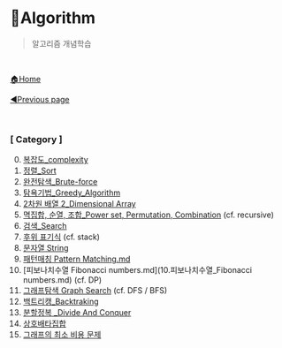 # 🎲Algorithm

> 알고리즘 개념학습

<br>

[🏠Home](https://github.com/batboy118/Study_Note)

[◀Previous page ](../)

<br>

### [ Category ]

0. [복잡도_complexity](00.복잡도_complexity.md)
1. [정렬_Sort](01.정렬_Sort.md)
2. [완전탐색_Brute-force](02.완전탐색_Brute-force.md)
3. [탐욕기법_Greedy_Algorithm](03.탐욕기법_Greedy_Algorithm.md)
4. [2차원 배열 2_Dimensional Array](04.2차원_배열_2_Dimensional_Array.md)
5. [멱집합, 순열, 조합_Power set, Permutation, Combination](05.멱집합_순열_조합_Power_set_Permutation_Combination.md) (cf. recursive)
6. [검색_Search](06.검색_Search.md)
7. [후위 표기식](07.후위_표기식.md)  (cf. stack)
8. [문자열 String](08.문자열_String.md)
9. [패턴매칭 Pattern Matching.md](09.패턴매칭_Pattern_Matching.md)
10. [피보나치수열 Fibonacci numbers.md](10.피보나치수열_Fibonacci numbers.md) (cf. DP)
11. [그래프탐색 Graph Search](11.그래프탐색_GraphSearch.md)  (cf. DFS / BFS)
12. [백트리캥_Backtraking](12.백트래킹_backtracking.md)
13. [분할정복 _Divide And Conquer](13.분할정복_DivideAndConquer.md)
14. [상호배타집합](14.상호배타집합.md)
15. [그래프의 최소 비용 문제]()

